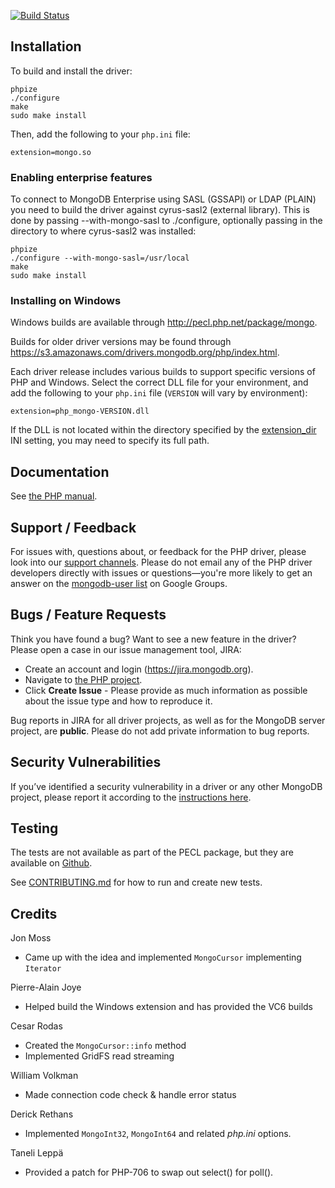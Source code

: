 [![Build Status](https://travis-ci.org/mongodb/mongo-php-driver.png?branch=v1.5)](https://travis-ci.org/mongodb/mongo-php-driver)

## Installation

To build and install the driver:

    phpize
    ./configure
    make
    sudo make install

Then, add the following to your `php.ini` file:

    extension=mongo.so

### Enabling enterprise features

To connect to MongoDB Enterprise using SASL (GSSAPI) or LDAP (PLAIN) you need
to build the driver against cyrus-sasl2 (external library).
This is done by passing --with-mongo-sasl to ./configure, optionally passing
in the directory to where cyrus-sasl2 was installed:

    phpize
    ./configure --with-mongo-sasl=/usr/local
    make
    sudo make install

### Installing on Windows

Windows builds are available through http://pecl.php.net/package/mongo.

Builds for older driver versions may be found through
https://s3.amazonaws.com/drivers.mongodb.org/php/index.html.

Each driver release includes various builds to support specific versions of PHP
and Windows. Select the correct DLL file for your environment, and add the
following to your `php.ini` file (`VERSION` will vary by environment):

    extension=php_mongo-VERSION.dll

If the DLL is not located within the directory specified by the
[extension_dir](http://www.php.net/manual/en/ini.core.php#ini.extension-dir) INI
setting, you may need to specify its full path.

## Documentation

See [the PHP manual](http://php.net/mongo).


## Support / Feedback

For issues with, questions about, or feedback for the PHP driver, please look
into our [support channels](http://www.mongodb.org/about/support). Please do
not email any of the PHP driver developers directly with issues or
questions—you're more likely to get an answer on the 
[mongodb-user list](http://groups.google.com/group/mongodb-user) on Google
Groups.


## Bugs / Feature Requests

Think you have found a bug? Want to see a new feature in the driver? Please
open a case in our issue management tool, JIRA:

 - Create an account and login (https://jira.mongodb.org).
 - Navigate to [the PHP project](https://jira.mongodb.org/browse/PHP).
 - Click **Create Issue** - Please provide as much information as possible
   about the issue type and how to reproduce it.

Bug reports in JIRA for all driver projects, as well as for the MongoDB server
project, are **public**. Please do not add private information to bug reports.


## Security Vulnerabilities

If you’ve identified a security vulnerability in a driver or any other
MongoDB project, please report it according to the 
[instructions here](http://docs.mongodb.org/manual/tutorial/create-a-vulnerability-report).


## Testing

The tests are not available as part of the PECL package, but they are available 
on [Github](http://www.github.com/mongodb/mongo-php-driver/tree/master/tests).  

See [CONTRIBUTING.md](CONTRIBUTING.md) for how to run and create new tests.


## Credits

Jon Moss

* Came up with the idea and implemented `MongoCursor` implementing `Iterator`

Pierre-Alain Joye

* Helped build the Windows extension and has provided the VC6 builds

Cesar Rodas

* Created the `MongoCursor::info` method
* Implemented GridFS read streaming

William Volkman

* Made connection code check & handle error status

Derick Rethans

* Implemented `MongoInt32`, `MongoInt64` and related _php.ini_ options.

Taneli Leppä

* Provided a patch for PHP-706 to swap out select() for poll().
